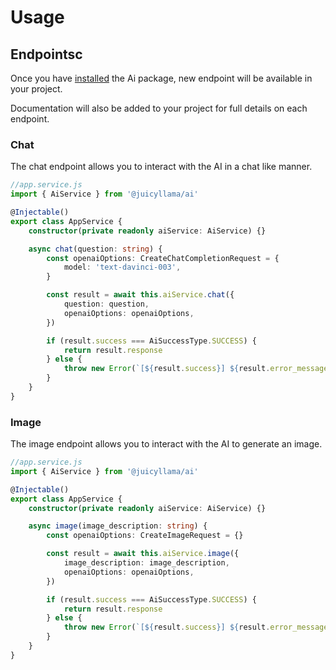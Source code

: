 # Usage

## Endpointsc

Once you have [installed](../ai/0.index.md#install) the Ai package, new endpoint will be available in your project.

Documentation will also be added to your project for full details on each endpoint.

### Chat

The chat endpoint allows you to interact with the AI in a chat like manner.

```typescript
//app.service.js
import { AiService } from '@juicyllama/ai'

@Injectable()
export class AppService {
	constructor(private readonly aiService: AiService) {}

	async chat(question: string) {
		const openaiOptions: CreateChatCompletionRequest = {
			model: 'text-davinci-003',
		}

		const result = await this.aiService.chat({
			question: question,
			openaiOptions: openaiOptions,
		})

		if (result.success === AiSuccessType.SUCCESS) {
			return result.response
		} else {
			throw new Error(`[${result.success}] ${result.error_message}`)
		}
	}
}
```

### Image

The image endpoint allows you to interact with the AI to generate an image.

```typescript
//app.service.js
import { AiService } from '@juicyllama/ai'

@Injectable()
export class AppService {
	constructor(private readonly aiService: AiService) {}

	async image(image_description: string) {
		const openaiOptions: CreateImageRequest = {}

		const result = await this.aiService.image({
			image_description: image_description,
			openaiOptions: openaiOptions,
		})

		if (result.success === AiSuccessType.SUCCESS) {
			return result.response
		} else {
			throw new Error(`[${result.success}] ${result.error_message}`)
		}
	}
}
```
